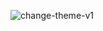 ![change-theme-v1](https://github.com/Aravindh5466/Theme-changer/assets/119068934/c494104a-12c5-42dd-8453-6ffe0405eb6b)
